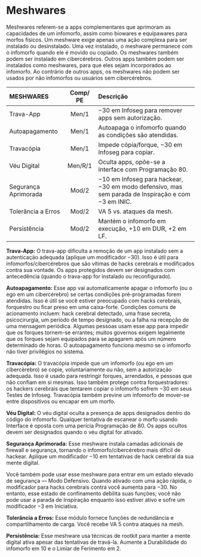 # Meshwares

Meshwares referem-se a apps complementares que aprimoram as capacidades de um infomorfo, assim como biowares e equipawares para morfos físicos. Um meshware exige apenas uma ação complexa para ser instalado ou desinstalado. Uma vez instalado, o meshware permanece com o infomorfo quando ele é movido ou copiado. Os meshwares também podem ser instalado em cibercérebros. Outros apps também podem ser instalados como meshwares, para que eles sejam incorporados ao infomorfo. Ao contrário de outros apps, os meshwares não podem ser usados por não infomorfos ou usuários sem cibercérebros.

<!--sort-->

| MESHWARES            | Comp/<wbr>PE | Descrição                                                                                          |
|:-------------------- |:-------------------------------------:|:-------------------------------------------------------------------------------------------------- |
| Trava-App            |                 Men/1                 | −30 em Infoseg para remover apps sem autorização.                                                  |
| Autoapagamento       |                 Men/1                 | Autoapaga o infomorfo quando as condições são atendidas.                                           |
| Travacópia           |                 Men/1                 | Impede cópia/forque, −30 em Infoseg para copiar.                                                   |
| Véu Digital          |                Men/R/1                | Oculta apps, opõe-se a Interface com Programação 80.                                               |
| Segurança Aprimorada |                 Mod/2                 | −10 em Infoseg para hackear, −30 em modo defensivo, mas sem parada de Inspiração e com −3 em INIC. |
| Tolerância a Erros   |                 Mod/2                 | VA 5 vs. ataques da mesh.                                                                          |
| Persistência         |                 Mod/2                 | Mantém o infomorfo em execução, +10 em DUR, +2 em LF.                                              |

<!--sort-->

**Trava-App:** O trava-app dificulta a remoção de um app instalado sem a autenticação adequada (aplique um modificador −30). Isso é útil para infomorfos/cibercérebros que são vítimas de hacks cerebrais e modificados contra sua vontade. Os apps protegidos devem ser designados com antecedência (quando o trava-app for instalado ou reconfigurado).

**Autoapagamento:** Esse app vai automaticamente apagar o infomorfo (ou o ego em um cibercérebro) se certas condições pré-programadas	forem atendidas. Isso é útil se você estiver preocupado com hacks cerebrais, forquestro ou ficar preso em uma caixa-forte. Condições comuns de acionamento incluem: hack cerebral detectado, uma frase secreta, psicocirurgia, um período de tempo designado, ou a falha na recepção de uma mensagem periódica. Algumas pessoas usam esse app para impedir que os forques tornem-se errantes; muitos governos exigem legalmente que os forques sejam equipados para se apagarem após um número determinado de horas. O autoapagamento funciona mesmo se o infomorfo não tiver privilégios no sistema.

**Travacópia:** O travacópia impede que um infomorfo (ou ego em um cibercérebro) se copie, voluntariamente ou não, sem a autorização adequada. Isso é usado para restringir forques, arrendados, e pessoas que não confiam em si mesmas. Isso também protege contra forquestradores: os hackers cerebrais que tentarem copiar o infomorfo sofrem −30 em seus Testes de Infoseg. Travacópia também previne um infomorfo de mover-se entre dispositivos ou encapar em um morfo.

**Véu Digital:** O véu digital oculta a presença de apps designados dentro do código do infomorfo. Qualquer tentativa de escanear o morfo usando Interface é oposta com uma perícia Programação de 80. Os apps ocultos devem ser designados quando o véu digital for ativado.

**Segurança Aprimorada:** Esse meshware instala camadas adicionais de firewall e segurança, tornando o infomorfo/cibercérebro mais difícil de hackear. Aplique um modificador −10 em tentativas de hack cerebral da sua mente digital.

<!--sort-union-->

Você também pode usar esse meshware para entrar em um estado elevado de segurança — Modo Defensivo. Quando ativado com uma ação rápida, o modificador para hacks cerebrais contra você aumenta para −30. No entanto, esse estado de confinamento debilita suas funções; você não pode usar a parada de Inspiração enquanto isso estiver ativo e sofre um modificador −3 em Iniciativa.

**Tolerância a Erros:** Esse módulo fornece funções de redundância e compartilhamento de carga. Você recebe VA 5 contra ataques na mesh.

**Persistência:** Esse meshware usa técnicas de rootkit para manter a mente digital ativa apesar das tentativas de travá-la. Aumente a Durabilidade do infomorfo em 10 e o Limiar de Ferimento em 2.

<!--sort-end-->
